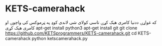 # KETS-camerahack
که غواړۍ ددنیا کامری هیک کړۍ تاسی کولای شی لاندی کوډ په ټرموکس کی واچوۍ او کامری هیک کړی
 apt-get install python3
 apt-get install git
 git clone https://github.com/KETSprogrammers/KETS-camerahack.git
 cd KETS-camerahack
 python ketscamerahack.py
 
